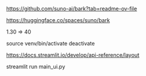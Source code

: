 https://github.com/suno-ai/bark?tab=readme-ov-file

https://huggingface.co/spaces/suno/bark


1.30 => 40

source venv/bin/activate
deactivate



https://docs.streamlit.io/develop/api-reference/layout


streamlit run main_ui.py